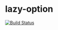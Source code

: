 # lazy-option

[![Build Status](https://travis-ci.org/oisdk/lazy-option.svg?branch=master)](https://travis-ci.org/oisdk/lazy-option)
